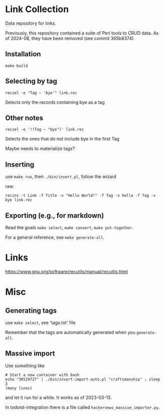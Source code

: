 # Link Collection

Data repository for links.

Previously, this repository contained a suite of Perl tools to CRUD data. As of 2024-08, they have been removed (see commit 365b8374).

## Installation

```
make build
```

## Selecting by tag

```
recsel -e "Tag ~ 'bye'" link.rec
```

Selects only the records containing bye as a tag

## Other notes

```
recsel -e '!(Tag ~ "bye")' link.rec
```

Selects the ones that do not include bye in the first Tag

Maybe needs to materialize tags?

## Inserting

use `make run`, then `./bin/insert.pl`, follow the wizard

raw:

```
recins -t Link -f Title -v "Hello World!" -f Tag -v hello -f Tag -v bye link.rec
```

## Exporting (e.g., for markdown)

Read the goals `make select`, `make convert`, `make put-together`.

For a general reference, see `make generate-all`.

# Links

https://www.gnu.org/software/recutils/manual/recutils.html

# Misc

## Generating tags

use `make select`, see 'tags.txt' file

Remember that the tags are automatically generated when you `generate-all`.

## Massive import

Use something like

```
# Start a new container with bash
echo "30529727" | ./bin/insert-import-auto.pl "craftsmanship" ; sleep 3
(many lines)
```

and let it run for a while. It works as of 2023-03-13.

In todoist-integration there is a file called `hackernews_massive_importer.py`.


